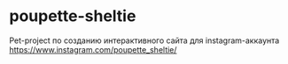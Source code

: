 # poupette-sheltie
Pet-project по созданию интерактивного сайта для instagram-аккаунта https://www.instagram.com/poupette_sheltie/
